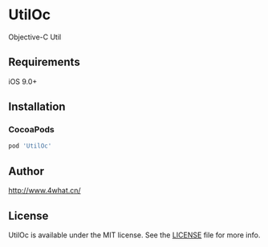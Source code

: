 # UtilOc

Objective-C Util

## Requirements

iOS 9.0+

## Installation

### CocoaPods

```ruby
pod 'UtilOc'
```

## Author

http://www.4what.cn/

## License

UtilOc is available under the MIT license. See the [LICENSE](https://github.com/4what/UtilOc/blob/master/LICENSE) file for more info.
